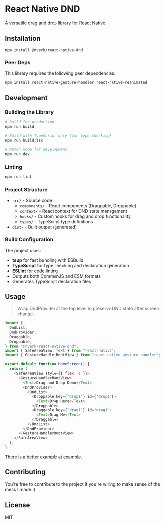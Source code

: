 # React Native DND

A versatile drag and drop library for React Native.

## Installation

```bash
npm install @nverk/react-native-dnd
```

### Peer Deps

This library requires the following peer dependencies:

```bash
npm install react-native-gesture-handler react-native-reanimated
```

## Development

### Building the Library

```bash
# Build for production
npm run build

# Build with TypeScript only (for type checking)
npm run build:tsc

# Watch mode for development
npm run dev
```

### Linting

```bash
npm run lint
```

### Project Structure

- `src/` - Source code
  - `components/` - React components (Draggable, Droppable)
  - `context/` - React context for DND state management
  - `hooks/` - Custom hooks for drag and drop functionality
  - `types/` - TypeScript type definitions
- `dist/` - Built output (generated)

### Build Configuration

The project uses:

- **tsup** for fast bundling with ESBuild
- **TypeScript** for type checking and declaration generation
- **ESLint** for code linting
- Outputs both CommonJS and ESM formats
- Generates TypeScript declaration files

## Usage

> Wrap DndProvider at the top level to preserve DND state after screen change.

```javascript
import {
  DndList,
  DndProvider,
  Draggable,
  Droppable,
} from "@nverk/react-native-dnd";
import { SafeAreaView, Text } from "react-native";
import { GestureHandlerRootView } from "react-native-gesture-handler";

export default function HomeScreen() {
  return (
    <SafeAreaView style={{ flex: 1 }}>
      <GestureHandlerRootView>
        <Text>Drag and Drop Demo</Text>
        <DndProvider>
          <DndList>
            <Droppable key={"drop1"} id={"drop1"}>
              <Text>Drop Here</Text>
            </Droppable>
            <Draggable key={"drag1"} id="drag1">
              <Text>Drag Me</Text>
            </Draggable>
          </DndList>
        </DndProvider>
      </GestureHandlerRootView>
    </SafeAreaView>
  );
}
```

There is a better example at [example](example).

## Contributing

You're free to contribute to the project if you're willing to make sense of the mess I made ;)

## License

MIT
